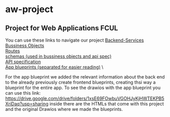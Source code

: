 # aw-project
## Project for Web Applications FCUL
You can use these links to navigate our project
[Backend-Services](/backend/BE-Services.md) \
[Bussiness Objects](/backend/bussiness-objects.md) \
[Routes](/backend/routes.md) \
[schemas (used in bussiness objects and api spec)](/backend/schemas.yaml)  \
[API specification](/backend/api_spec.yaml)  \
[App blueprints (separated for easier reading)](/backend/APP_blueprints/)  \


For the app blueprint we added the relevant information about the back end to the already previously create frontend blueprints, creating thsi way a blueprint for the entire app.
To see the drawios with the app blueprint you can use this link: https://drive.google.com/drive/folders/1xsE69FOwbuVGOHJyKjHWTEKPB5XriDaq?usp=sharing inside there are the HTMLs that come with this project and the original Drawios where we made the blueprints.